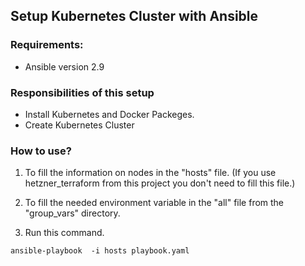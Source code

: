 ## Setup Kubernetes Cluster with Ansible

### Requirements:
* Ansible version 2.9


### Responsibilities of this setup

* Install Kubernetes and Docker Packeges.
* Create Kubernetes Cluster

### How to use?

1. To fill the information on nodes in the "hosts" file. (If you use hetzner_terraform from this project you don't need to fill this file.)  

2. To fill the needed environment variable in the "all" file from the "group_vars" directory.  

3. Run this command. 
``` 
ansible-playbook  -i hosts playbook.yaml
```
